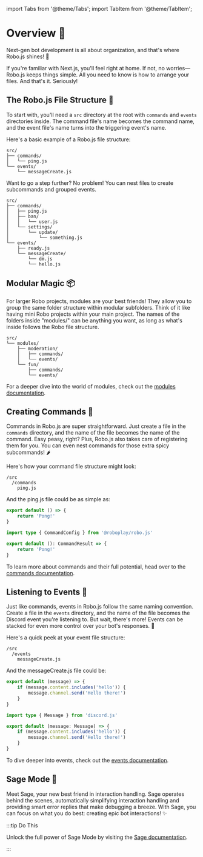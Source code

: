 import Tabs from '@theme/Tabs';
import TabItem from '@theme/TabItem';

# Overview 🚀

Next-gen bot development is all about organization, and that's where Robo.js shines! 🌟

If you're familiar with Next.js, you'll feel right at home. If not, no worries—Robo.js keeps things simple. All you need to know is how to arrange your files. And that's it. Seriously!

## The Robo.js File Structure 📂

To start with, you'll need a `src` directory at the root with `commands` and `events` directories inside. The command file's name becomes the command name, and the event file's name turns into the triggering event's name.

Here's a basic example of a Robo.js file structure:

```
src/
├── commands/
│   └── ping.js
└── events/
    └── messageCreate.js
```

Want to go a step further? No problem! You can nest files to create subcommands and grouped events.

```
src/
├── commands/
│   ├── ping.js
│   ├── ban/
│   │   └── user.js
│   └── settings/
│       └── update/
│           └── something.js
└── events/
    ├── ready.js
    └── messageCreate/
        └── dm.js
        └── hello.js
```

## Modular Magic 📦

For larger Robo projects, modules are your best friends! They allow you to group the same folder structure within modular subfolders. Think of it like having mini Robo projects within your main project. The names of the folders inside "modules/" can be anything you want, as long as what's inside follows the Robo file structure.

```
src/
└── modules/
    ├── moderation/
    │   ├── commands/
    │   └── events/
    └── fun/
        ├── commands/
        └── events/
```

For a deeper dive into the world of modules, check out the [modules documentation](/docs/advanced/modules).

## Creating Commands 📜

Commands in Robo.js are super straightforward. Just create a file in the `commands` directory, and the name of the file becomes the name of the command. Easy peasy, right? Plus, Robo.js also takes care of registering them for you. You can even nest commands for those extra spicy subcommands! 🌶️

Here's how your command file structure might look:

```
/src
  /commands
    ping.js
```

And the ping.js file could be as simple as:

<Tabs groupId="examples-script">
<TabItem value="js" label="Javascript">

```javascript title="commands/ping.js"
export default () => {
	return 'Pong!'
}
```

</TabItem>
<TabItem value="ts" label="Typescript">

```typescript title="commands/ping.ts"
import type { CommandConfig } from '@roboplay/robo.js'

export default (): CommandResult => {
	return 'Pong!'
}
```

</TabItem>
</Tabs>

To learn more about commands and their full potential, head over to the [commands documentation](./commands.md).

## Listening to Events 📡

Just like commands, events in Robo.js follow the same naming convention. Create a file in the `events` directory, and the name of the file becomes the Discord event you're listening to. But wait, there's more! Events can be stacked for even more control over your bot's responses. 🤖

Here's a quick peek at your event file structure:

```
/src
  /events
    messageCreate.js
```

And the messageCreate.js file could be:

<Tabs groupId="examples-script">
<TabItem value="js" label="Javascript">

```javascript showLineNumbers title="/src/events/messageCreate.js"
export default (message) => {
	if (message.content.includes('hello')) {
		message.channel.send('Hello there!')
	}
}
```

</TabItem>
<TabItem value="ts" label="Typescript">

```typescript showLineNumbers title="/src/events/messageCreate.ts"
import type { Message } from 'discord.js'

export default (message: Message) => {
	if (message.content.includes('hello')) {
		message.channel.send('Hello there!')
	}
}
```

</TabItem>
</Tabs>

To dive deeper into events, check out the [events documentation](./events.md).

## Sage Mode 🔮

Meet Sage, your new best friend in interaction handling. Sage operates behind the scenes, automatically simplifying interaction handling and providing smart error replies that make debugging a breeze. With Sage, you can focus on what you do best: creating epic bot interactions! ✨

:::tip Do This

Unlock the full power of Sage Mode by visiting the [Sage documentation](./sage.md).

:::
